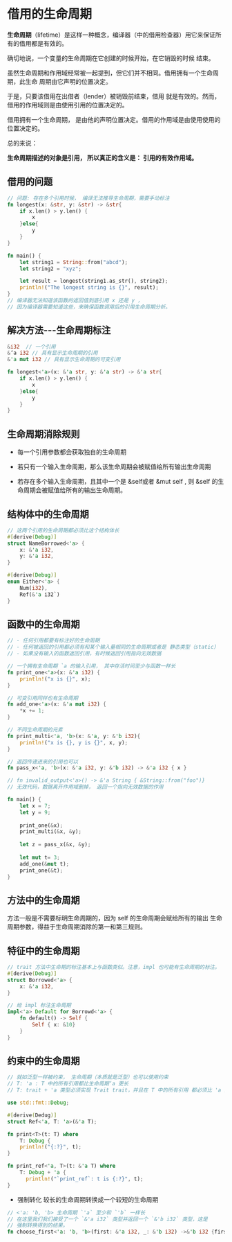 # 借用的生命周期

**生命周期**（lifetime）是这样一种概念，编译器（中的借用检查器）用它来保证所有的借用都是有效的。

确切地说，一个变量的生命周期在它创建的时候开始，在它销毁的时候 结束。

虽然生命周期和作用域经常被一起提到，但它们并不相同。借用拥有一个生命周期，此生命 周期由它声明的位置决定。

于是，只要该借用在出借者（lender）被销毁前结束，借用 就是有效的。然而，借用的作用域则是由使用引用的位置决定的。

借用拥有一个生命周期， 是由他的声明位置决定。借用的作用域是由使用使用的位置决定的。

总的来说：

**生命周期描述的对象是引用， 所以真正的含义是： 引用的有效作用域。**

## 借用的问题

```rust
// 问题: 存在多个引用时候， 编译无法推导生命周期，需要手动标注
fn longest(x: &str, y: &str) -> &str{
    if x.len() > y.len() {
        x
    }else{
        y
    }
}

fn main() {
    let string1 = String::from("abcd");
    let string2 = "xyz";

    let result = longest(string1.as_str(), string2);
    println!("The longest string is {}", result);
}
// 编译器无法知道该函数的返回值到底引用 x 还是 y ，
// 因为编译器需要知道这些，来确保函数调用后的引用生命周期分析。
```

## 解决方法---生命周期标注

```rust
&i32  // 一个引用
&‘a i32 // 具有显示生命周期的引用
&'a mut i32 // 具有显示生命周期的可变引用
```

```rust
fn longest<'a>(x: &'a str, y: &'a str) -> &'a str{
    if x.len() > y.len() {
        x
    }else{
        y
    }
}
```



## 生命周期消除规则

- 每一个引用参数都会获取独自的生命周期

- 若只有一个输入生命周期，那么该生命周期会被赋值给所有输出生命周期
- 若存在多个输入生命周期，且其中一个是 &self或者 &mut self , 则 &self 的生命周期会被赋值给所有的输出生命周期。

## 结构体中的生命周期

```rust
// 这两个引用的生命周期都必须比这个结构体长
#[derive(Debug)]
struct NameBorrowed<'a> {
    x: &'a i32,
    y: &'a i32,
}

#[derive(Debug)]
enum Either<'a> {
    Num(i32),
    Ref(&'a i32`)
}
```

## 函数中的生命周期

```rust
// - 任何引用都要有标注好的生命周期
// - 任何被返回的引用都必须有和某个输入量相同的生命周期或者是 静态类型（static）
// - 如果没有输入的函数返回引用，有时候返回引用指向无效数据

// 一个拥有生命周期 `a 的输入引用， 其中存活时间至少与函数一样长
fn print_one<'a>(x: &'a i32) {
    println!("x is {}", x);
}

// 可变引用同样也有生命周期
fn add_one<'a>(x: &'a mut i32) {
    *x += 1;
}

// 不同生命周期的元素
fn print_multi<'a, 'b>(x: &'a, y: &'b i32){
    println!("x is {}, y is {}", x, y);
}

// 返回传递进来的引用也可以
fn pass_x<'a, 'b>(x: &'a i32, y: &'b i32) -> &'a i32 { x }

// fn invalid_output<'a>() -> &'a String { &String::from("foo")}
// 无效代码，数据离开作用域删掉， 返回一个指向无效数据的作用

fn main() {
    let x = 7;
    let y = 9;
    
    print_one(&x);
    print_multi(&x, &y);
    
    let z = pass_x(&x, &y);
    
    let mut t= 3;
    add_one(&mut t);
    print_one(&t);
}
```

## 方法中的生命周期

方法一般是不需要标明生命周期的，因为 self 的生命周期会赋给所有的输出 生命周期参数，得益于生命周期消除的第一和第三规则。



## 特征中的生命周期

```rust
// trait 方法中生命期的标注基本上与函数类似。注意，impl 也可能有生命周期的标注。
#[derive(Debug)]
struct Borrowed<'a> {
    x: &'a i32,
}

// 给 impl 标注生命周期
impl<'a> Default for Borrowd<'a> {
    fn default() -> Self {
        Self { x: &10}
    }
}
```

## 约束中的生命周期

```rust
// 就如泛型一样被约束， 生命周期（本质就是泛型）也可以使用约束
// T: 'a : T 中的所有引用都比生命周期‘a 更长
// T: trait + 'a 类型必须实现 Trait trait，并且在 T 中的所有引用 都必须比 'a 活得更长

use std::fmt::Debug; 

#[derive(Dedug)]
struct Ref<'a, T: 'a>(&'a T);

fn print<T>(t: T) where 
	T: Debug {
    println!("{:?}", t);        
} 

fn print_ref<'a, T>(t: &'a T) where
	T: Debug + 'a {
      println!("`print_ref`: t is {:?}", t);  
}
```

- 强制转化 较长的生命周期转换成一个较短的生命周期

```rust 
// <'a: 'b, 'b> 生命周期 `'a` 至少和 `'b` 一样长
// 在这里我们我们接受了一个 `&'a i32` 类型并返回一个 `&'b i32` 类型，这是
// 强制转换得到的结果。
fn choose_first<'a: 'b, 'b>(first: &'a i32, _: &'b i32) ->&'b i32 {first}
```

